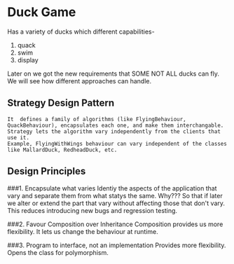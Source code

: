 # Duck Game

Has a variety of ducks which different capabilities-
1. quack
2. swim
3. display

Later on we got the new requirements that SOME NOT ALL ducks can fly.
We will see how different approaches can handle.

## Strategy Design Pattern

    It  defines a family of algorithms (like FlyingBehaviour, QuackBehaviour), encapsulates each one, and make them interchangable. 
    Strategy lets the algorithm vary independently from the clients that use it.
    Example, FlyingWithWings behaviour can vary independent of the classes like MallardDuck, RedheadDuck, etc.


## Design Principles

###1. Encapsulate what varies
    Identiy the aspects of the application that vary and separate them from what statys the same.
    Why???
    So that if later we alter or extend the part that vary without affecting those that don't vary.
    This reduces introducing new bugs and regression testing.

###2. Favour Composition over Inheritance
    Composition provides us more flexibility. It lets us change the behaviour at runtime.

###3. Program to interface, not an implementation
    Provides more flexibility. Opens the class for polymorphism.